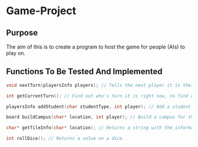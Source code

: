 
# Game-Project

## Purpose
The aim of this is to create a program to host the game for people (AIs) to play on.

## Functions To Be Tested And Implemented
```c
void nextTurn(playersInfo players); // Tells the next player it is their turn.

int getCurrentTurn(); // Find out who's turn it is right now, to find out who's turn it is next.

playersInfo addStudent(char studentType, int player); // Add a student to a specific player. Returns the struct of the players.

board buildCampus(char* location, int player); // Build a campus for that player. Returns a struct of the board.

char* getTileInfo(char* location); // Returns a string with the information about that tile.

int rollDice(); // Returns a value on a dice.
```
